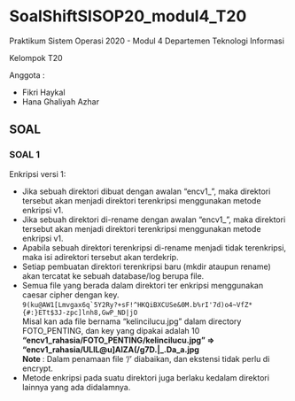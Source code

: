 # SoalShiftSISOP20_modul4_T20

Praktikum Sistem Operasi 2020 - Modul 4
Departemen Teknologi Informasi

Kelompok T20

Anggota :

- Fikri Haykal
- Hana Ghaliyah Azhar

## SOAL
### SOAL 1
Enkripsi versi 1: <br />
- Jika sebuah direktori dibuat dengan awalan “encv1_”, maka direktori tersebut akan menjadi direktori terenkripsi menggunakan metode enkripsi v1.
- Jika sebuah direktori di-rename dengan awalan “encv1_”, maka direktori tersebut akan menjadi direktori terenkripsi menggunakan metode enkripsi v1.
- Apabila sebuah direktori terenkripsi di-rename menjadi tidak terenkripsi, maka isi adirektori tersebut akan terdekrip.
- Setiap pembuatan direktori terenkripsi baru (mkdir ataupun rename) akan tercatat ke sebuah database/log berupa file.
- Semua file yang berada dalam direktori ter enkripsi menggunakan caesar cipher dengan key. <br />
```9(ku@AW1[Lmvgax6q`5Y2Ry?+sF!^HKQiBXCUSe&0M.b%rI'7d)o4~VfZ*{#:}ETt$3J-zpc]lnh8,GwP_ND|jO``` <br />
Misal kan ada file bernama “kelincilucu.jpg” dalam directory FOTO_PENTING, dan key yang dipakai adalah 10 <br />
<b> “encv1_rahasia/FOTO_PENTING/kelincilucu.jpg” => </b> 
<b> “encv1_rahasia/ULlL@u]AlZA(/g7D.|_.Da_a.jpg </b> <br />
<b> Note </b>: Dalam penamaan file ‘/’ diabaikan, dan ekstensi tidak perlu di encrypt.
- Metode enkripsi pada suatu direktori juga berlaku kedalam direktori lainnya yang ada didalamnya.
